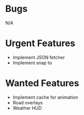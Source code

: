 Bugs
====
N/A

Urgent Features
===============
* Implement JSON fetcher
* Implement snap to

Wanted Features
================
* Implement cache for animation
* Road overlays
* Weather HUD

